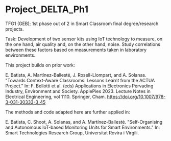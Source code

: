 # Project_DELTA_Ph1
TFG1 (GEB); 1st phase out of 2 in Smart Classroom final degree/research projects.

Task: Development of two sensor kits using IoT technology to measure, on the one hand, air quality and, on the other hand, noise. Study correlations between these factors based on measurements taken in laboratory environments.

This project builds on prior work:

E. Batista, A. Martínez-Ballesté, J. Rosell-Llompart, and A. Solanas.
"Towards Context-Aware Classrooms: Lessons Learnt from the ACTUA Project."
In: F. Bellotti et al. (eds) Applications in Electronics Pervading Industry,
Environment and Society. ApplePies 2023. Lecture Notes in Electrical Engineering, vol 1110.
Springer, Cham. https://doi.org/10.1007/978-3-031-30333-3_45

The methods and code adapted here are further applied in:

E. Batista, C. Shoot, A. Solanas, and A. Martínez-Ballesté.
"Self-Organising and Autonomous IoT-based Monitoring Units for Smart Environments."
In: Smart Technologies Research Group, Universitat Rovira i Virgili.
